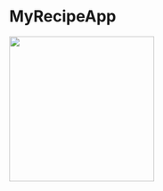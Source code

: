 # MyRecipeApp

<img src="https://github.com/user-attachments/assets/3b5fdef8-6860-4840-b2c3-a97221675914" width="260">

